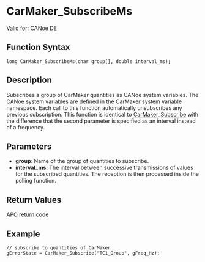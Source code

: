 # CarMaker_SubscribeMs

[Valid for](../../../Shared/FeatureAvailability.md): CANoe DE

## Function Syntax

```plaintext
long CarMaker_SubscribeMs(char group[], double interval_ms);
```

## Description

Subscribes a group of CarMaker quantities as CANoe system variables. The CANoe system variables are defined in the CarMaker system variable namespace. Each call to this function automatically unsubscribes any previous subscription. This function is identical to [CarMaker_Subscribe](CAPLfunctionCarMakerSubscribe.md) with the difference that the second parameter is specified as an interval instead of a frequency.

## Parameters

- **group**: Name of the group of quantities to subscribe.
- **interval_ms**: The interval between successive transmissions of values for the subscribed quantities. The reception is then processed inside the polling function.

## Return Values

[APO return code](../CAPLfunctionsCarMakerReturnCodes.md)

## Example

```plaintext
// subscribe to quantities of CarMaker
gErrorState = CarMaker_Subscribe("TC1_Group", gFreq_Hz);
```

